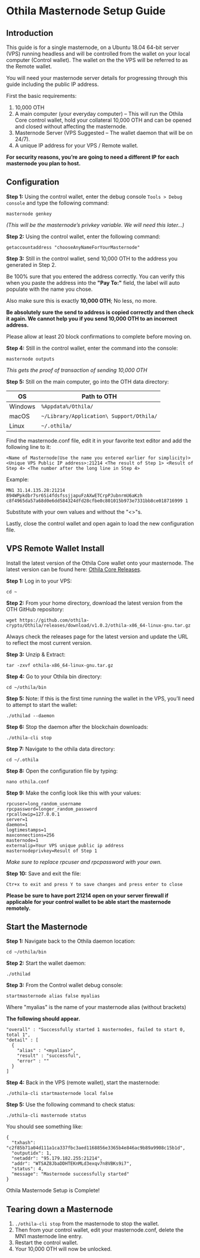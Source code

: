 Othila Masternode Setup Guide
==========================

## Introduction

This guide is for a single masternode, on a Ubuntu 18.04 64-bit server (VPS) running headless and will be controlled from the wallet on your local computer (Control wallet). The wallet on the the VPS will be referred to as the Remote wallet.

You will need your masternode server details for progressing through this guide including the public IP address.

First the basic requirements:

1. 10,000 OTH
1. A main computer (your everyday computer) – This will run the Othila Core control wallet, hold your collateral 10,000 OTH and can be opened and closed without affecting the masternode.
1. Masternode Server (VPS Suggested – The wallet daemon that will be on 24/7).
1. A unique IP address for your VPS / Remote wallet.

**For security reasons, you’re are going to need a different IP for each masternode you plan to host.**

## Configuration

**Step 1:** Using the control wallet, enter the debug console `Tools > Debug console` and type the following command:

```
masternode genkey
```

*(This will be the masternode’s privkey variable. We will need this later…)*

**Step 2:** Using the control wallet, enter the following command:

```
getaccountaddress "chooseAnyNameForYourMasternode"
```

**Step 3:** Still in the control wallet, send 10,000 OTH to the address you generated in Step 2. 

Be 100% sure that you entered the address correctly. You can verify this when you paste the address into the **"Pay To:"** field, the label will auto populate with the name you chose. 

Also make sure this is exactly **10,000 OTH**; No less, no more.

**Be absolutely sure the send to address is copied correctly and then check it again. We cannot help you if you send 10,000 OTH to an incorrect address.**

Please allow at least 20 block confirmations to complete before moving on.

**Step 4:** Still in the control wallet, enter the command into the console:

```
masternode outputs
```

*This gets the proof of transaction of sending 10,000 OTH*

**Step 5:** Still on the main computer, go into the OTH data directory:

OS | Path to OTH
------------ | -------------
Windows | `%Appdata%/Othila/`
macOS | `~/Library/Application\ Support/Othila/`
Linux | `~/.othila/`

Find the masternode.conf file, edit it in your favorite text editor and add the following line to it:

```
<Name of Masternode(Use the name you entered earlier for simplicity)> <Unique VPS Public IP address>:21214 <The result of Step 1> <Result of Step 4> <The number after the long line in Step 4>
```

Example:

```
MN1 31.14.135.28:21214 894WPpkdbr7sr6Si4fdsfssjjapuFzAXwETCrpPJubnrmU6aKzh c8f4965da57a68d0e6dd584324dfd28cfbe0c801015b973e7331bb8ce018716999 1
```

Substitute with your own values and without the "<>"s.

Lastly, close the control wallet and open again to load the new configuration file.

## VPS Remote Wallet Install

Install the latest version of the Othila Core wallet onto your masternode. The latest version can be found here: [Othila Core Releases](https://github.com/othila-crypto/Othila/releases).

**Step 1:** Log in to your VPS:

```
cd ~
```

**Step 2:** From your home directory, download the latest version from the OTH GitHub repository:

```
wget https://github.com/othila-crypto/Othila/releases/download/v1.0.2/othila-x86_64-linux-gnu.tar.gz
```

Always check the releases page for the latest version and update the URL to reflect the most current version.

**Step 3:** Unzip & Extract:

```
tar -zxvf othila-x86_64-linux-gnu.tar.gz
```

**Step 4:** Go to your Othila bin directory:

```
cd ~/othila/bin
```

**Step 5:** Note: If this is the first time running the wallet in the VPS, you’ll need to attempt to start the wallet:

```
./othilad --daemon
```

**Step 6:** Stop the daemon after the blockchain downloads:

```
./othila-cli stop
```

**Step 7:** Navigate to the othila data directory:

```
cd ~/.othila
```

**Step 8:** Open the configuration file by typing:

```
nano othila.conf
```

**Step 9:** Make the config look like this with your values:

```
rpcuser=long_random_username
rpcpassword=longer_random_password
rpcallowip=127.0.0.1
server=1
daemon=1
logtimestamps=1
maxconnections=256
masternode=1
externalip=Your VPS unique public ip address
masternodeprivkey=Result of Step 1
```

*Make sure to replace rpcuser and rpcpassword with your own.*

**Step 10:** Save and exit the file:

```
Ctr+x to exit and press Y to save changes and press enter to close
```

**Please be sure to have port 21214 open on your server firewall if applicable for your control wallet to be able start the masternode remotely.**

## Start the Masternode

**Step 1:** Navigate back to the Othila daemon location:

```
cd ~/othila/bin
```

**Step 2:** Start the wallet daemon:

```
./othilad
```

**Step 3:** From the Control wallet debug console:

```
startmasternode alias false myalias
```

Where "myalias" is the name of your masternode alias (without brackets)

**The following should appear.**

```
"overall" : "Successfully started 1 masternodes, failed to start 0, total 1",
"detail" : [
  {
    "alias" : "<myalias>",
    "result" : "successful",
    "error" : ""
  }
]
```

**Step 4:** Back in the VPS (remote wallet), start the masternode:

```
./othila-cli startmasternode local false
```

**Step 5:** Use the following command to check status:

```
./othila-cli masternode status
```

You should see something like:

```
{
  "txhash": "c2f85b71a04d111a1ca337fbc3aed1168856e3365b4e846ac9b89a9908c15b1d",
  "outputidx": 1,
  "netaddr": "95.179.182.255:21214",
  "addr": "WTSAZ8JbaDDHTEKnMLd3exqv7n8VBKs9i7",
  "status": 4,
  "message": "Masternode successfully started"
}
```

Othila Masternode Setup is Complete!


## Tearing down a Masternode

1. `./othila-cli stop` from the masternode to stop the wallet.
1. Then from your control wallet, edit your masternode.conf, delete the MN1 masternode line entry.
1. Restart the control wallet.
1. Your 10,000 OTH will now be unlocked.
